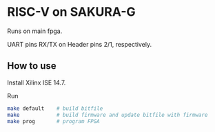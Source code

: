 
# RISC-V on SAKURA-G

Runs on main fpga.

UART pins RX/TX on Header pins 2/1, respectively.

## How to use

Install Xilinx ISE 14.7.

Run

```bash
make default    # build bitfile
make            # build firmware and update bitfile with firmware
make prog       # program FPGA
```


